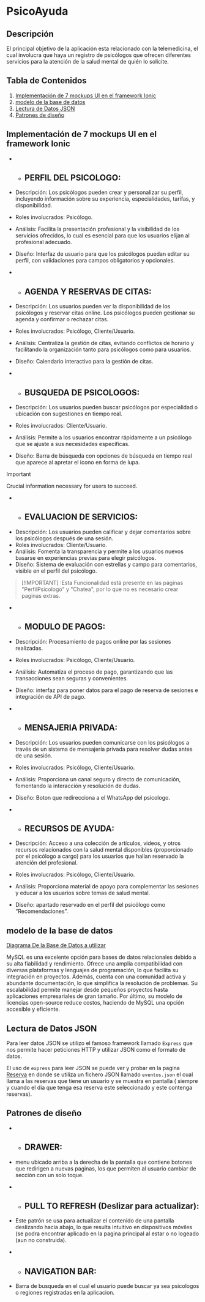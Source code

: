 # PsicoAyuda
## Descripción

El principal objetivo de la aplicación esta relacionado con la telemedicina, el cual involucra que haya un 
registro de psicólogos que ofrecen diferentes servicios para la atención de la salud mental de quién lo solicite.

## Tabla de Contenidos

1. [Implementación de 7 mockups UI en el framework Ionic](#Implementación-de-7-mockups-UI-en-el-framework-Ionic)
2. [modelo de la base de datos](#modelo-de-la-base-de-datos)
3. [Lectura de Datos JSON](#Lectura-de-Datos-JSON)
4. [Patrones de diseño](#Patrones-de-diseño)


## Implementación de 7 mockups UI en el framework Ionic


- - ## PERFIL DEL PSICOLOGO:
- Descripción: Los psicólogos pueden crear y personalizar su perfil, incluyendo información sobre su experiencia, especialidades, tarifas, y disponibilidad.
- Roles involucrados: Psicólogo.
- Análisis: Facilita la presentación profesional y la visibilidad de los servicios ofrecidos, lo cual es esencial para que los usuarios elijan al profesional adecuado.
- Diseño: Interfaz de usuario para que los psicólogos puedan editar su perfil, con validaciones para campos obligatorios y opcionales.


- - ## AGENDA Y RESERVAS DE CITAS:
- Descripción: Los usuarios pueden ver la disponibilidad de los psicólogos y reservar citas online. Los psicólogos pueden gestionar su agenda y confirmar o rechazar citas.
- Roles involucrados: Psicólogo, Cliente/Usuario.
- Análisis: Centraliza la gestión de citas, evitando conflictos de horario y facilitando la organización tanto para psicólogos como para usuarios.
- Diseño: Calendario interactivo para la gestión de citas.


- - ## BUSQUEDA DE PSICOLOGOS:
- Descripción: Los usuarios pueden buscar psicólogos por especialidad o ubicación con sugestiones en tiempo real.
- Roles involucrados: Cliente/Usuario.
- Análisis: Permite a los usuarios encontrar rápidamente a un psicólogo que se ajuste a sus necesidades específicas.
- Diseño: Barra de búsqueda con opciones de búsqueda en tiempo real que aparece al apretar el icono en forma de lupa.
> [!IMPORTANT]  
> Crucial information necessary for users to succeed.


- - ## EVALUACION DE SERVICIOS:
- Descripción: Los usuarios pueden calificar y dejar comentarios sobre los psicólogos después de una sesión.
- Roles involucrados: Cliente/Usuario.
- Análisis: Fomenta la transparencia y permite a los usuarios nuevos basarse en experiencias previas para elegir psicólogos.
- Diseño: Sistema de evaluación con estrellas y campo para comentarios, visible en el perfil del psicólogo.
> [!IMPORTANT]  :Esta Funcionalidad está presente en las páginas "PerfilPsicologo" y "Chatea", por lo que no es necesario crear paginas extras.


- - ## MODULO DE PAGOS:
- Descripción: Procesamiento de pagos online por las sesiones realizadas.
- Roles involucrados: Psicólogo, Cliente/Usuario.
- Análisis: Automatiza el proceso de pago, garantizando que las transacciones sean seguras y convenientes.
- Diseño: interfaz para poner datos para el pago de reserva de sesiones e integración de API de pago.


- - ## MENSAJERIA PRIVADA:
- Descripción: Los usuarios pueden comunicarse con los psicólogos a través de un sistema de mensajería privada para resolver dudas antes de una sesión.
- Roles involucrados: Psicólogo, Cliente/Usuario.
- Análisis: Proporciona un canal seguro y directo de comunicación, fomentando la interacción y resolución de dudas.
- Diseño: Boton que redirecciona a el WhatsApp del psicologo.


- - ## RECURSOS DE AYUDA:
- Descripción:  Acceso a una colección de artículos, videos, y otros recursos relacionados con la salud mental disponibles (proporcionado por el psicólogo a cargo) para los usuarios que hallan reservado la atención del profesional.
- Roles involucrados: Psicólogo, Cliente/Usuario.
- Análisis: Proporciona material de apoyo para complementar las sesiones y educar a los usuarios sobre temas de salud mental.
- Diseño: apartado reservado en el perfil del psicólogo como “Recomendaciones”.



## modelo de la base de datos

[Diagrama De la Base de Datos a utilizar](https://imgur.com/a/ozTlDRS)

MySQL es una excelente opción para bases de datos relacionales debido a su alta fiabilidad y rendimiento. Ofrece una amplia compatibilidad con diversas plataformas y lenguajes de programación, lo que facilita su integración en proyectos. Además, cuenta con una comunidad activa y abundante documentación, lo que simplifica la resolución de problemas. Su escalabilidad permite manejar desde pequeños proyectos hasta aplicaciones empresariales de gran tamaño. Por último, su modelo de licencias open-source reduce costos, haciendo de MySQL una opción accesible y eficiente.

## Lectura de Datos JSON

Para leer datos JSON se utilizo el famoso framework llamado `Express` que nos permite hacer peticiones HTTP y utilizar JSON como el formato de datos.

El uso de `express` para leer JSON se puede ver y probar en la pagina [Reserva](https://imgur.com/a/r8L6Mfd) en donde se utiliza un fichero JSON llamado `eventos.json` el cual llama a las reservas que tiene un usuario y se muestra en pantalla ( siempre y cuando el dia que tenga esa reserva este seleccionado y este contenga reservas).

## Patrones de diseño

- - ## DRAWER: 
- menu ubicado arriba a  la derecha de la pantalla que contiene botones  que redirigen a nuevas paginas, los que permiten al usuario cambiar de sección con un solo toque.

- - ## PULL TO REFRESH (Deslizar para actualizar):
- Este patrón se usa para actualizar el contenido de una pantalla deslizando hacia abajo, lo que resulta intuitivo en dispositivos móviles (se podra encontrar aplicado en  la pagina principal al estar o no logeado (aun no  construida).

- - ## NAVIGATION BAR:
- Barra de busqueda en el cual el  usuario  puede buscar ya sea psicologos o regiones  registradas  en la aplicacion.
